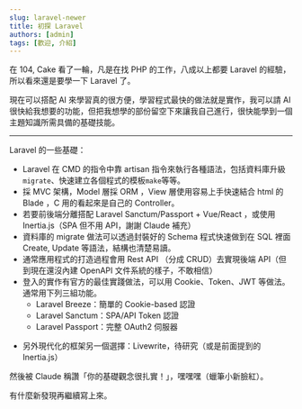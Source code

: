 ```yaml
---
slug: laravel-newer
title: 初探 Laravel
authors: [admin]
tags: [歡迎, 介紹]
---
```


在 104, Cake 看了一輪，凡是在找 PHP 的工作，八成以上都要 Laravel 的經驗，所以看來還是要學一下 Laravel 了。

現在可以搭配 AI 來學習真的很方便，學習程式最快的做法就是實作，我可以請 AI 很快給我想要的功能，但把我想學的部份留空下來讓我自己進行，很快能學到一個主題知識所需具備的基礎技能。

---

Laravel 的一些基礎：

* Laravel 在 CMD 的指令中靠 artisan 指令來執行各種語法，包括資料庫升級 `migrate`、快速建立各個程式的模板`make`等等。
* 採 MVC 架構，Model 層採 ORM ，View 層使用容易上手快速結合 html 的 Blade ，C 用的看起來是自己的 Controller。
* 若要前後端分離搭配 Laravel Sanctum/Passport + Vue/React ，或使用 Inertia.js（SPA 但不用 API，謝謝 Claude 補充）
* 資料庫的 migrate 做法可以透過封裝好的 Schema 程式快速做到在 SQL 裡面 Create, Update 等語法，結構也清楚易讀。
* 通常應用程式的打造過程會用 Rest API （分成 CRUD）去實現後端 API（但到現在還沒內建 OpenAPI 文件系統的樣子，不敢相信）
* 登入的實作有官方的最佳實踐做法，可以用 Cookie、Token、JWT 等做法。通常用下列三組功能。
	- Laravel Breeze：簡單的 Cookie-based 認證
    - Laravel Sanctum：SPA/API Token 認證
    - Laravel Passport：完整 OAuth2 伺服器
- 另外現代化的框架另一個選擇：Livewrite，待研究（或是前面提到的 Inertia.js）

然後被 Claude 稱讚「你的基礎觀念很扎實！」，嘿嘿嘿（蠟筆小新臉紅）。

有什麼新發現再繼續寫上來。